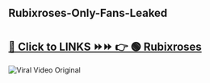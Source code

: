 
 ## Rubixroses-Only-Fans-Leaked

# <h2><a href="https://clipsfans.com/Rubixroses&ref=git">🔗 Click to LINKS ⏩⏩ 👉 🟢 Rubixroses </a></h2>

<a href="https://clipsfans.com/Rubixroses&ref=git" rel="nofollow" data-target="animated-image.originalLink"><img src="https://i.ibb.co.com/xMMVF88/686577567.gif" alt="Viral Video Original" style="max-width: 100%; display: inline-block;" data-target="animated-image.originalImage"></a>
